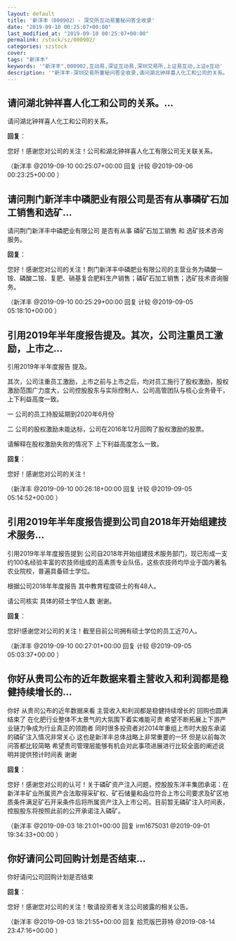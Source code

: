 ```yaml
---
layout: default
title: '新洋丰（000902）- 深交所互动易董秘问答全收录'
date: "2019-09-10 00:25:07+00:00"
last_modified_at: "2019-09-10 00:25:07+00:00"
permalink: /stock/sz/000902/
categories: szstock
cover: 
tags: "新洋丰"
keywords: '"新洋丰",000902,互动易,深证互动易,深圳交易所,上证易互动,上证e互动'
description: '"新洋丰-深圳交易所董秘问答全收录,请问湖北钟祥喜人化工和公司的关系。"'
---
```


## 请问湖北钟祥喜人化工和公司的关系。...

请问湖北钟祥喜人化工和公司的关系。

**回复**：

您好！感谢您对公司的关注！公司和湖北钟祥喜人化工有限公司无关联关系。 

（新洋丰  @2019-09-10 00:25:07+00:00 回复 计较  @2019-09-06 00:23:25+00:00 ）

## 请问荆门新洋丰中磷肥业有限公司是否有从事磷矿石加工销售和选矿...

请问荆门新洋丰中磷肥业有限公司 是否有从事 磷矿石加工销售 和 选矿技术咨询服务。

**回复**：

您好！感谢您对公司的关注！荆门新洋丰中磷肥业有限公司的主营业务为磷酸一铵、磷酸二铵、复肥、硝基复合肥料生产销售；磷矿石加工销售；选矿技术咨询服务。 

（新洋丰  @2019-09-10 00:25:29+00:00 回复 计较  @2019-09-05 05:18:10+00:00 ）

## 引用2019年半年度报告提及。其次，公司注重员工激励，上市之...

引用2019年半年度报告 提及。

其次，公司注重员工激励，上市之前与上市之后，均对员工施行了股权激励，股权激励范围广力度大，公司控股股东与实际控制人、公司高管团队与核心业务骨干，上下利益高度一致。

一 公司的员工持股延期到2020年6月份

二  公司的股权激励未能达标，公司在2016年12月回购了股权激励的股票。

请解释在股权激励失败的情况下  上下利益高度怎么一致。

**回复**：

您好！感谢您对公司的关注！ 

（新洋丰  @2019-09-10 00:26:18+00:00 回复 计较  @2019-09-05 05:14:52+00:00 ）

## 引用2019年半年度报告提到公司自2018年开始组建技术服务...

引用2019年半年度报告提到   公司自2018年开始组建技术服务部门，现已形成一支约100名经验丰富的农技师组成的高素质专业队伍，这些农技师均毕业于国内著名农业院校，普遍具备硕士学位。 


根据公司2018年年度报告  其中教育程度硕士的有48人。  


请公司核实 具体的硕士学位人数 谢谢。

**回复**：

您好!感谢您对公司的关注！截至目前公司拥有硕士学位的员工近70人。 

（新洋丰  @2019-09-10 00:27:01+00:00 回复 计较  @2019-09-05 05:03:37+00:00 ）

## 你好从贵司公布的近年数据来看主营收入和利润都是稳健持续增长的...

你好 从贵司公布的近年数据来看 主营收入和利润都是稳健持续增长的 回购也圆满结束了 在化肥行业整体不太景气的大氛围下着实难能可贵 希望不断拓展上下游产业链力争成为行业真正的领跑者 同时很多投资者对2014年重组上市时大股东承诺的磷矿注入情况非常关心 这也是新洋丰总体战略上非常重要的一环 但是以前每次问答都比较简略  希望贵司管理层能够有机会对此事项进展进行比较全面的阐述说明并提供预计时间表 谢谢

**回复**：

您好！感谢您对公司的认可！关于磷矿资产注入问题，控股股东洋丰集团承诺：在新洋丰矿业所属资产合法取得采矿权、矿石储量和品位符合上市公司要求及矿区地质条件满足矿石开采条件后将所属资产注入上市公司。目前暂无磷矿注入时间表，控股股东将按照此前的公开承诺注入磷矿。 

（新洋丰  @2019-09-03 18:21:01+00:00 回复 irm1675031  @2019-09-01 19:34:33+00:00 ）

## 你好请问公司回购计划是否结束...

你好请问公司回购计划是否结束

**回复**：

您好！感谢您对公司的关注！敬请投资者关注公司披露的相关公告。 

（新洋丰  @2019-09-03 18:21:55+00:00 回复 拾荒版巴菲特  @2019-08-14 23:47:16+00:00 ）

